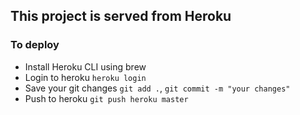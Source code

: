 ## This project is served from Heroku

### To deploy
- Install Heroku CLI using brew
- Login to heroku `heroku login`
- Save your git changes `git add .`, `git commit -m "your changes"`
- Push to heroku `git push heroku master` 